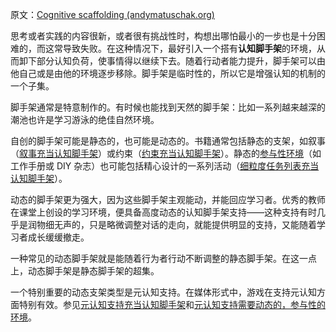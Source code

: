 原文：[Cognitive scaffolding (andymatuschak.org)](https://notes.andymatuschak.org/z8ZWYXFwXV38qiCgRx7zf2ySy9WCxWvcizNVr)

思考或者实践的内容很新，或者很有挑战性时，构想出哪怕最小的一步也是十分困难的，而这常导致失败。在这种情况下，最好引入一个搭有**认知脚手架**的环境，从而卸下部分认知负荷，使事情得以继续下去。随着行动者能力提升，脚手架可以由他自己或是由他的环境逐步移除。脚手架是临时性的，所以它是增强认知的机制的一个子集。

脚手架通常是特意制作的。有时候也能找到天然的脚手架：比如一系列越来越深的潮池也许是学习游泳的绝佳自然环境。

自创的脚手架可能是静态的，也可能是动态的。书籍通常包括静态的支架，如叙事（[叙事充当认知脚手架](https://notes.andymatuschak.org/zvHfreBts9DHWRtztZihrGKuPsP5j8LSPLQn)）或约束（[约束充当认知脚手架](https://notes.andymatuschak.org/z8DyCwRiC8HT89mMvtBjwcGVs5ucHPHcrScch)）。静态的[参与性环境](https://notes.andymatuschak.org/z63gaUtZqb9mMUKRf85UhtEFPMgBBJbqvT2r8)（如工作手册或 DIY 杂志）也可能包括精心设计的一系列活动（[细粒度任务列表充当认知脚手架](https://notes.andymatuschak.org/z2qBbdZidZNjbpdggRbmgeUeVf2H7aCevSYvE)）。

动态的脚手架更为强大，因为这些脚手架主观能动，并能回应学习者。优秀的教师在课堂上创设的学习环境，便具备高度动态的认知脚手架支持——这种支持有时几乎是润物细无声的，只是略微调整对话的走向，就能提供明显的支持，又能随着学习者成长缓缓撤走。

一种常见的动态脚手架就是能随着行为者行动不断调整的静态脚手架。在这一点上，动态脚手架是静态脚手架的超集。

一个特别重要的动态支架类型是元认知支持。在媒体形式中，游戏在支持元认知方面特别有效。参见[元认知支持充当认知脚手架](https://notes.andymatuschak.org/z4qFtxPZi21DKoLruHcmsocee1YnZy9JMArb6)和[元认知支持需要动态的，参与性的环境](https://notes.andymatuschak.org/z6sGtFW1yd4qgcxkLQsEBEJWxLKmBdjMQzKfa)。